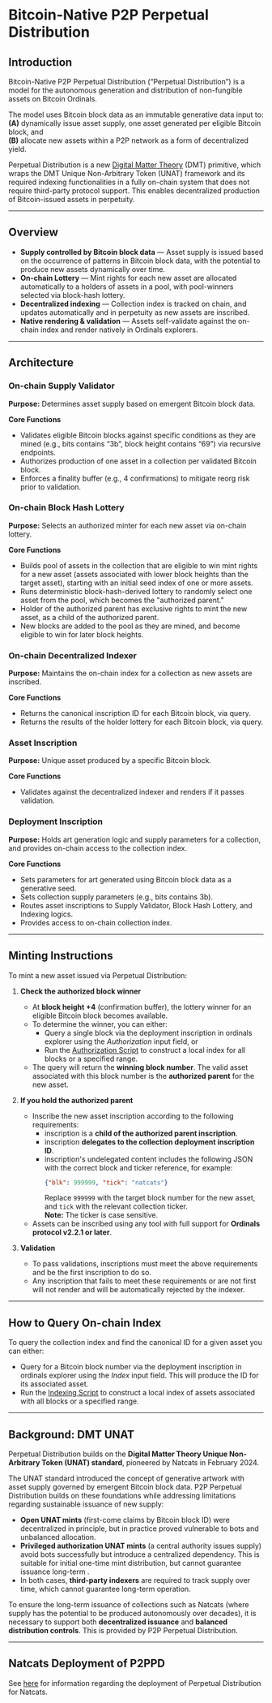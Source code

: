 # Bitcoin-Native P2P Perpetual Distribution  

## Introduction  
Bitcoin-Native P2P Perpetual Distribution (“Perpetual Distribution”) is a model for the autonomous generation and distribution of non-fungible assets on Bitcoin Ordinals.  

The model uses Bitcoin block data as an immutable generative data input to:  
**(A)** dynamically issue asset supply, one asset generated per eligible Bitcoin block, and  
**(B)** allocate new assets within a P2P network as a form of decentralized yield.  

Perpetual Distribution is a new [Digital Matter Theory](https://digital-matter-theory.gitbook.io/digital-matter-theory) (DMT) primitive, which wraps the DMT Unique Non-Arbitrary Token (UNAT) framework and its required indexing functionalities in a fully on-chain system that does not require third-party protocol support. This enables decentralized production of Bitcoin-issued assets in perpetuity.  

---

## Overview  
- **Supply controlled by Bitcoin block data** — Asset supply is issued based on the occurrence of patterns in Bitcoin block data, with the potential to produce new assets dynamically over time.  
- **On-chain Lottery** — Mint rights for each new asset are allocated automatically to a holders of assets in a pool, with pool-winners selected via block-hash lottery.  
- **Decentralized indexing** — Collection index is tracked on chain, and updates automatically and in perpetuity as new assets are inscribed. 
- **Native rendering & validation** — Assets self-validate against the on-chain index and render natively in Ordinals explorers.  

---

## Architecture  

### On-chain Supply Validator
**Purpose:** Determines asset supply based on emergent Bitcoin block data.  

**Core Functions**  
- Validates eligible Bitcoin blocks against specific conditions as they are mined (e.g., bits contains “3b”, block height contains “69”) via recursive endpoints.  
- Authorizes production of one asset in a collection per validated Bitcoin block.  
- Enforces a finality buffer (e.g., 4 confirmations) to mitigate reorg risk prior to validation.  

### On-chain Block Hash Lottery 
**Purpose:** Selects an authorized minter for each new asset via on-chain lottery.  

**Core Functions**  
- Builds pool of assets in the collection that are eligible to win mint rights for a new asset (assets associated with lower block heights than the target asset), starting with an initial seed index of one or more assets.  
- Runs deterministic block-hash-derived lottery to randomly select one asset from the pool, which becomes the "authorized parent."  
- Holder of the authorized parent has exclusive rights to mint the new asset, as a child of the authorized parent.  
- New blocks are added to the pool as they are mined, and become eligible to win for later block heights.

### On-chain Decentralized Indexer  
**Purpose:** Maintains the on-chain index for a collection as new assets are inscribed.  

**Core Functions**  
- Returns the canonical inscription ID for each Bitcoin block, via query.  
- Returns the results of the holder lottery for each Bitcoin block, via query.

### Asset Inscription  
**Purpose:** Unique asset produced by a specific Bitcoin block.  

**Core Functions**  
- Validates against the decentralized indexer and renders if it passes validation.  

### Deployment Inscription  
**Purpose:** Holds art generation logic and supply parameters for a collection, and provides on-chain access to the collection index.  

**Core Functions**  
- Sets parameters for art generated using Bitcoin block data as a generative seed.  
- Sets collection supply parameters (e.g., bits contains 3b).  
- Routes asset inscriptions to Supply Validator, Block Hash Lottery, and Indexing logics.   
- Provides access to on-chain collection index. 

---

## Minting Instructions  
To mint a new asset issued via Perpetual Distribution:  

1. **Check the authorized block winner**  
   - At **block height +4** (confirmation buffer), the lottery winner for an eligible Bitcoin block becomes available.  
   - To determine the winner, you can either:  
     - Query a single block via the deployment inscription in ordinals explorer using the *Authorization* input field, or  
     - Run the [Authorization Script](https://github.com/evonbit/bitcoin-native-systems/blob/main/P2P%20Perpetual%20Distribution/02-scripts/authorization-script.py) to construct a local index for all blocks or a specified range.  
   - The query will return the **winning block number**. The valid asset associated with this block number is the **authorized parent** for the new asset.  

2. **If you hold the authorized parent**  
   - Inscribe the new asset inscription according to the following requirements:   
     - inscription is a **child of the authorized parent inscription**.  
     - inscription **delegates to the collection deployment inscription ID**.  
     - inscription's undelegated content includes the following JSON with the correct block and ticker reference, for example:  
       ```json
       {"blk": 999999, "tick": "natcats"}
       ```  
       Replace `999999` with the target block number for the new asset, and `tick` with the relevant collection ticker.  
       **Note:** The ticker is case sensitive.  
   - Assets can be inscribed using any tool with full support for **Ordinals protocol v2.2.1 or later**.  

3. **Validation**  
   - To pass validations, inscriptions must meet the above requirements and be the first inscription to do so. 
   - Any inscription that fails to meet these requirements or are not first will not render and will be automatically rejected by the indexer.

---

## How to Query On-chain Index
To query the collection index and find the canonical ID for a given asset you can either:   
- Query for a Bitcoin block number via the deployment inscription in ordinals explorer using the *Index* input field. This will produce the ID for its associated asset.   
- Run the [Indexing Script](https://github.com/evonbit/bitcoin-native-systems/blob/main/P2P%20Perpetual%20Distribution/02-scripts/index-script.py) to construct a local index of assets associated with all blocks or a specified range.  

---

## Background: DMT UNAT  
Perpetual Distribution builds on the **Digital Matter Theory Unique Non-Arbitrary Token (UNAT) standard**, pioneered by Natcats in February 2024.

The UNAT standard introduced the concept of generative artwork with asset supply governed by emergent Bitcoin block data. P2P Perpetual Distribution builds on these foundations while addressing limitations regarding sustainable issuance of new supply:  

- **Open UNAT mints** (first-come claims by Bitcoin block ID) were decentralized in principle, but in practice proved vulnerable to bots and unbalanced allocation.  
- **Privileged authorization UNAT mints** (a central authority issues supply) avoid bots successfully but introduce a centralized dependency. This is suitable for initial one-time mint distribution, but cannot guarantee issuance long-term .   
- In both cases, **third-party indexers** are required to track supply over time, which cannot guarantee long-term operation.  

To ensure the long-term issuance of collections such as Natcats (where supply has the potential to be produced autonomously over decades), it is necessary to support both **decentralized issuance** and **balanced distribution controls**. This is provided by P2P Perpetual Distribution.  

---

## Natcats Deployment of P2PPD  
See [here](https://github.com/evonbit/bitcoin-native-systems/blob/main/Natcats/03-natcats-perpetual-distribution-upgrade.md) for information regarding the deployment of Perpetual Distribution for Natcats.  


